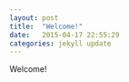 ```yaml
---
layout: post
title:  "Welcome!"
date:   2015-04-17 22:55:29
categories: jekyll update
---
```


Welcome!